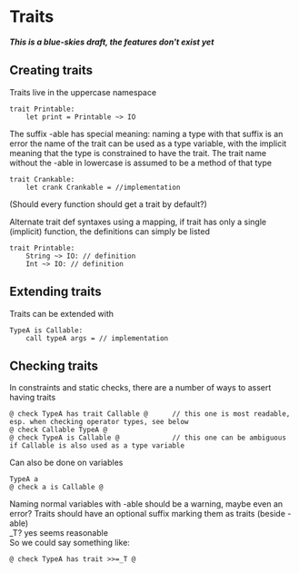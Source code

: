 # Traits
***This is a blue-skies draft, the features don't exist yet***

## Creating traits
Traits live in the uppercase namespace

```
trait Printable:
    let print = Printable ~> IO
```

The suffix -able has special meaning: naming a type with that suffix is an error the name of the trait can be used as a type variable, with the implicit meaning that the type is constrained to have the trait.
The trait name without the -able in lowercase is assumed to be a method of that type
```
trait Crankable:
    let crank Crankable = //implementation
```

(Should every function should get a trait by default?)

Alternate trait def syntaxes using a mapping, if trait has only a single (implicit) function, the definitions can simply be listed
```
trait Printable:
    String ~> IO: // definition
    Int ~> IO: // definition
```

## Extending traits

Traits can be extended with
```
TypeA is Callable:
    call typeA args = // implementation
```

## Checking traits

In constraints and static checks, there are a number of ways to assert having traits
```
@ check TypeA has trait Callable @      // this one is most readable, esp. when checking operator types, see below
@ check Callable TypeA @
@ check TypeA is Callable @             // this one can be ambiguous if Callable is also used as a type variable
```

Can also be done on variables
```
TypeA a
@ check a is Callable @
```

Naming normal variables with -able should be a warning, maybe even an error? Traits should have an optional suffix marking them as traits (beside -able) <br>
_T? yes seems reasonable<br>
So we could say something like:

```
@ check TypeA has trait >>=_T @
```